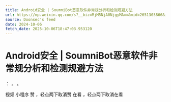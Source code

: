 ```yaml
---
title: Android安全 | SoumniBot恶意软件非常规分析和检测规避方法
url: https://mp.weixin.qq.com/s?__biz=MjM5NjA0NjgyMA==&mid=2651303866&idx=2&sn=121e16a31faec83c17110d254adf53dd
source: Doonsec's feed
date: 2024-10-06
fetch_date: 2025-10-06T18:47:03.953120
---
```


# Android安全 | SoumniBot恶意软件非常规分析和检测规避方法

：
，
。

视频
小程序
赞
，轻点两下取消赞
在看
，轻点两下取消在看